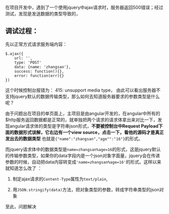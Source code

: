 在项目开发中，遇到了一个使用jquery中ajax请求时，服务器返回500错误；经过测试，发现是发送数据的类型导致的，

调试过程：
-
先以正常方式请求服务端内容：
```
$.ajax({
	url: '',
	type: 'POST'
	data: {name: 'zhangsan'},
	success: function(){},
	error: function(err){}
})
```
这个时候控制台报错为： 415: unsupport media type， 由此可以看出服务器不支持jquery默认的数据传输类型，那么如何去知道服务器要求的参数类型是什么呢？



由于问题出在项目的单页面上，主项目是由angular开发的，在angular中所有的$http服务返回数据都是正常的，就单独把两个请求的请求体拿出来对比一下，发现angular请求体的类型是字符串json形式，**不要被控制台中Request Payload下面的数据形式误解，它右边有一个view source，点击一下，看他的源码才是真正发出去的数据类型** 也就是`{"name":"zhangsan","age"":"16"}`的形式。

而jquery请求体中的数据类型是`name=zhangsan%age=16`的形式，这是jquery默认的传输参数类型，如果你的data字段内是一个json对象字面量，jquery会在传递参数的时候，自动把data内容转变成`'name=zhangsan%age=16'`的形式。这样以来就知道怎么改了 ：

1. 制定ajax请求的`Content-Type`属性为`text/plain`,

2. 用`JSON.stringify(data)`方法，把对象类型的参数，转成字符串类型的json对象

至此，问题解决







